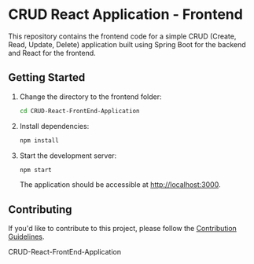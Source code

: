 # CRUD React  Application - Frontend

This repository contains the frontend code for a simple CRUD (Create, Read, Update, Delete) application built using Spring Boot for the backend and React for the frontend.

## Getting Started

1. Change the directory to the frontend folder:

    ```bash
    cd CRUD-React-FrontEnd-Application
    ```

2. Install dependencies:

    ```bash
    npm install
    ```

3. Start the development server:

    ```bash
    npm start
    ```

    The application should be accessible at [http://localhost:3000](http://localhost:3000).


## Contributing

If you'd like to contribute to this project, please follow the [Contribution Guidelines](CONTRIBUTING.md).


CRUD-React-FrontEnd-Application